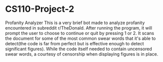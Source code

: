 # CS110-Project-2
Profanity Analyzer
This is a very brief bot made to analyze profanity encountered in subreddit r/TheDonald. After running the program, it will prompt the user to choose to continue or quit by pressing 1 or 2. It scans the document for some of the most common swear words that it's able to detect(the code is far from perfect but is effective enough to detect significant figures). While the code itself needed to contain uncensored swear words, a courtesy of censorship when displaying figures is in place.
